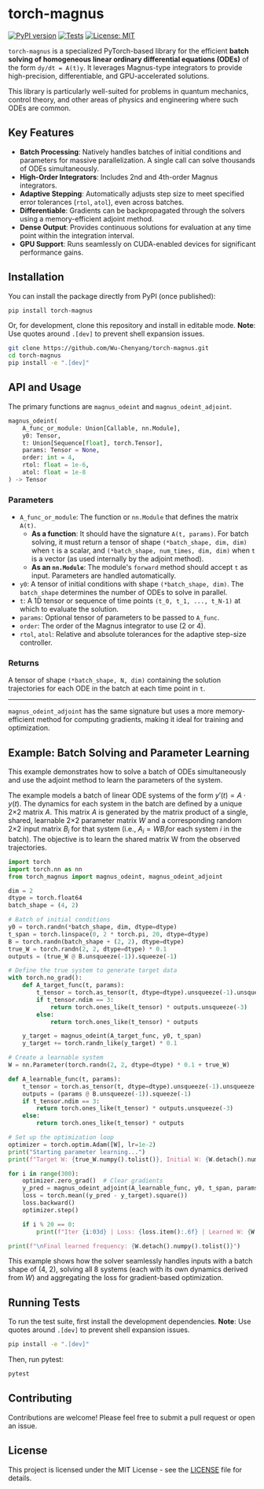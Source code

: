 # torch-magnus

[![PyPI version](https://badge.fury.io/py/torch-magnus.svg)](https://badge.fury.io/py/torch-magnus)
[![Tests](https://github.com/Wu-Chenyang/torch-magnus/actions/workflows/ci.yml/badge.svg)](https://github.com/Wu-Chenyang/torch-magnus/actions/workflows/ci.yml)
[![License: MIT](https://img.shields.io/badge/License-MIT-yellow.svg)](https://opensource.org/licenses/MIT)

`torch-magnus` is a specialized PyTorch-based library for the efficient **batch solving of homogeneous linear ordinary differential equations (ODEs)** of the form `dy/dt = A(t)y`. It leverages Magnus-type integrators to provide high-precision, differentiable, and GPU-accelerated solutions.

This library is particularly well-suited for problems in quantum mechanics, control theory, and other areas of physics and engineering where such ODEs are common.

## Key Features

- **Batch Processing**: Natively handles batches of initial conditions and parameters for massive parallelization. A single call can solve thousands of ODEs simultaneously.
- **High-Order Integrators**: Includes 2nd and 4th-order Magnus integrators.
- **Adaptive Stepping**: Automatically adjusts step size to meet specified error tolerances (`rtol`, `atol`), even across batches.
- **Differentiable**: Gradients can be backpropagated through the solvers using a memory-efficient adjoint method.
- **Dense Output**: Provides continuous solutions for evaluation at any time point within the integration interval.
- **GPU Support**: Runs seamlessly on CUDA-enabled devices for significant performance gains.

## Installation

You can install the package directly from PyPI (once published):

```bash
pip install torch-magnus
```

Or, for development, clone this repository and install in editable mode. **Note**: Use quotes around `.[dev]` to prevent shell expansion issues.

```bash
git clone https://github.com/Wu-Chenyang/torch-magnus.git
cd torch-magnus
pip install -e ".[dev]"
```

## API and Usage

The primary functions are `magnus_odeint` and `magnus_odeint_adjoint`.

```python
magnus_odeint(
    A_func_or_module: Union[Callable, nn.Module], 
    y0: Tensor, 
    t: Union[Sequence[float], torch.Tensor],
    params: Tensor = None,
    order: int = 4, 
    rtol: float = 1e-6, 
    atol: float = 1e-8
) -> Tensor
```

### Parameters

- `A_func_or_module`: The function or `nn.Module` that defines the matrix `A(t)`.
  - **As a function**: It should have the signature `A(t, params)`. For batch solving, it must return a tensor of shape `(*batch_shape, dim, dim)` when `t` is a scalar, and `(*batch_shape, num_times, dim, dim)` when `t` is a vector (as used internally by the adjoint method).
  - **As an `nn.Module`**: The module's `forward` method should accept `t` as input. Parameters are handled automatically.
- `y0`: A tensor of initial conditions with shape `(*batch_shape, dim)`. The `batch_shape` determines the number of ODEs to solve in parallel.
- `t`: A 1D tensor or sequence of time points `(t_0, t_1, ..., t_N-1)` at which to evaluate the solution.
- `params`: Optional tensor of parameters to be passed to `A_func`.
- `order`: The order of the Magnus integrator to use (2 or 4).
- `rtol`, `atol`: Relative and absolute tolerances for the adaptive step-size controller.

### Returns

A tensor of shape `(*batch_shape, N, dim)` containing the solution trajectories for each ODE in the batch at each time point in `t`.

---

`magnus_odeint_adjoint` has the same signature but uses a more memory-efficient method for computing gradients, making it ideal for training and optimization.

## Example: Batch Solving and Parameter Learning

This example demonstrates how to solve a batch of ODEs simultaneously and use the adjoint method to learn the parameters of the system.

The example models a batch of linear ODE systems of the form $y′(t)=A⋅y(t)$. The dynamics for each system in the batch are defined by a unique 2×2 matrix $A$. This matrix $A$ is generated by the matrix product of a single, shared, learnable 2×2 parameter matrix $W$ and a corresponding random 2×2 input matrix $B_i$ for that system (i.e., $A_i​=WB_i$​ for each system $i$ in the batch). The objective is to learn the shared matrix W from the observed trajectories.
```python
import torch
import torch.nn as nn
from torch_magnus import magnus_odeint, magnus_odeint_adjoint

dim = 2
dtype = torch.float64
batch_shape = (4, 2)

# Batch of initial conditions
y0 = torch.randn(*batch_shape, dim, dtype=dtype)
t_span = torch.linspace(0, 2 * torch.pi, 20, dtype=dtype)
B = torch.randn(batch_shape + (2, 2), dtype=dtype)
true_W = torch.randn(2, 2, dtype=dtype) * 0.1
outputs = (true_W @ B.unsqueeze(-1)).squeeze(-1)

# Define the true system to generate target data
with torch.no_grad():
    def A_target_func(t, params):
        t_tensor = torch.as_tensor(t, dtype=dtype).unsqueeze(-1).unsqueeze(-1)
        if t_tensor.ndim == 3:
            return torch.ones_like(t_tensor) * outputs.unsqueeze(-3)
        else:
            return torch.ones_like(t_tensor) * outputs

    y_target = magnus_odeint(A_target_func, y0, t_span)
    y_target += torch.randn_like(y_target) * 0.1

# Create a learnable system
W = nn.Parameter(torch.randn(2, 2, dtype=dtype) * 0.1 + true_W)

def A_learnable_func(t, params):
    t_tensor = torch.as_tensor(t, dtype=dtype).unsqueeze(-1).unsqueeze(-1)
    outputs = (params @ B.unsqueeze(-1)).squeeze(-1)
    if t_tensor.ndim == 3:
        return torch.ones_like(t_tensor) * outputs.unsqueeze(-3)
    else:
        return torch.ones_like(t_tensor) * outputs

# Set up the optimization loop
optimizer = torch.optim.Adam([W], lr=1e-2)
print("Starting parameter learning...")
print(f"Target W: {true_W.numpy().tolist()}, Initial W: {W.detach().numpy().tolist()}")

for i in range(300):
    optimizer.zero_grad()  # Clear gradients
    y_pred = magnus_odeint_adjoint(A_learnable_func, y0, t_span, params=W)
    loss = torch.mean((y_pred - y_target).square())
    loss.backward()
    optimizer.step()

    if i % 20 == 0:
        print(f"Iter {i:03d} | Loss: {loss.item():.6f} | Learned W: {W.detach().numpy().tolist()}")

print(f"\nFinal learned frequency: {W.detach().numpy().tolist()}")
```
This example shows how the solver seamlessly handles inputs with a batch shape of (4, 2), solving all 8 systems (each with its own dynamics derived from $W$) and aggregating the loss for gradient-based optimization.

## Running Tests

To run the test suite, first install the development dependencies. **Note**: Use quotes around `.[dev]` to prevent shell expansion issues.

```bash
pip install -e ".[dev]"
```

Then, run pytest:

```bash
pytest
```

## Contributing

Contributions are welcome! Please feel free to submit a pull request or open an issue.

## License

This project is licensed under the MIT License - see the [LICENSE](LICENSE) file for details.
